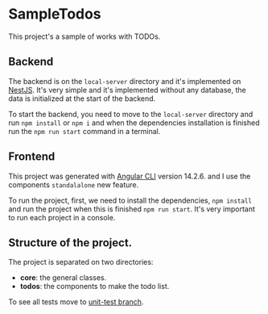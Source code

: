 # SampleTodos

This project's a sample of works with TODOs.

## Backend 

The backend is on the `local-server` directory and it's implemented on [NestJS](https://nestjs.com/). It's very simple and it's implemented without any database, the data is initialized at the start of the backend.

To start the backend, you need to move to the `local-server` directory and run `npm install` or `npm i` and when the dependencies installation is finished run the `npm run start` command in a terminal.


## Frontend

This project was generated with [Angular CLI](https://github.com/angular/angular-cli) version 14.2.6. and I use the components `standalalone` new feature.

To run the project, first, we need to install the dependencies, `npm install` and run the project when this is finished `npm run start`. It's very important to run each project in a console.

## Structure of the project.

The project is separated on two directories:

* __core__: the general classes.
* __todos__: the components to make the todo list.

To see all tests move to [unit-test branch](https://github.com/jmorenovalde/sample-todos/tree/unit-test).

